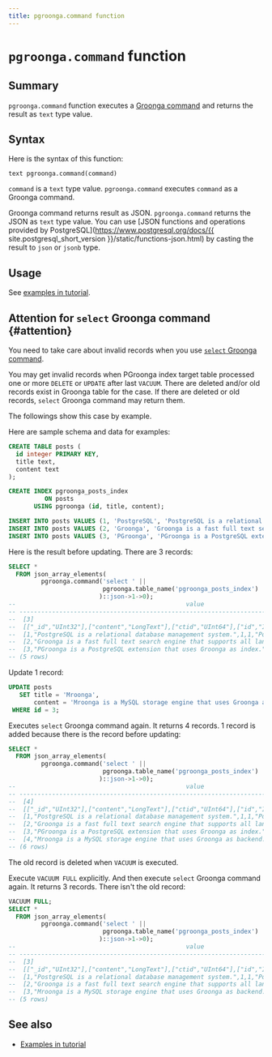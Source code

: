 ```yaml
---
title: pgroonga.command function
---
```


# `pgroonga.command` function

## Summary

`pgroonga.command` function executes a [Groonga command](http://groonga.org/docs/reference/command.html) and returns the result as `text` type value.

## Syntax

Here is the syntax of this function:

```text
text pgroonga.command(command)
```

`command` is a `text` type value. `pgroonga.command` executes `command` as a Groonga command.

Groonga command returns result as JSON. `pgroonga.command` returns the JSON as `text` type value. You can use [JSON functions and operations provided by PostgreSQL](https://www.postgresql.org/docs/{{ site.postgresql_short_version }}/static/functions-json.html) by casting the result to `json` or `jsonb` type.

## Usage

See [examples in tutorial](../../tutorial/#groonga).

## Attention for `select` Groonga command {#attention}

You need to take care about invalid records when you use [`select` Groonga command](http://groonga.org/docs/reference/commands/select.html).

You may get invalid records when PGroonga index target table processed one or more `DELETE` or `UPDATE` after last `VACUUM`. There are deleted and/or old records exist in Groonga table for the case. If there are deleted or old records, `select` Groonga command may return them.

The followings show this case by example.

Here are sample schema and data for examples:

```sql
CREATE TABLE posts (
  id integer PRIMARY KEY,
  title text,
  content text
);

CREATE INDEX pgroonga_posts_index
          ON posts
       USING pgroonga (id, title, content);

INSERT INTO posts VALUES (1, 'PostgreSQL', 'PostgreSQL is a relational database management system.');
INSERT INTO posts VALUES (2, 'Groonga', 'Groonga is a fast full text search engine that supports all languages.');
INSERT INTO posts VALUES (3, 'PGroonga', 'PGroonga is a PostgreSQL extension that uses Groonga as index.');
```

Here is the result before updating. There are 3 records:

```sql
SELECT *
  FROM json_array_elements(
         pgroonga.command('select ' ||
                          pgroonga.table_name('pgroonga_posts_index')
                         )::json->1->0);
--                                               value                                              
-- -------------------------------------------------------------------------------------------------
--  [3]
--  [["_id","UInt32"],["content","LongText"],["ctid","UInt64"],["id","Int32"],["title","LongText"]]
--  [1,"PostgreSQL is a relational database management system.",1,1,"PostgreSQL"]
--  [2,"Groonga is a fast full text search engine that supports all languages.",2,2,"Groonga"]
--  [3,"PGroonga is a PostgreSQL extension that uses Groonga as index.",3,3,"PGroonga"]
-- (5 rows)
```

Update 1 record:

```sql
UPDATE posts
   SET title = 'Mroonga',
       content = 'Mroonga is a MySQL storage engine that uses Groonga as backend.'
 WHERE id = 3;
```

Executes `select` Groonga command again. It returns 4 records. 1 record is added because there is the record before updating:

```sql
SELECT *
  FROM json_array_elements(
         pgroonga.command('select ' ||
                          pgroonga.table_name('pgroonga_posts_index')
                         )::json->1->0);
--                                               value                                              
-- -------------------------------------------------------------------------------------------------
--  [4]
--  [["_id","UInt32"],["content","LongText"],["ctid","UInt64"],["id","Int32"],["title","LongText"]]
--  [1,"PostgreSQL is a relational database management system.",1,1,"PostgreSQL"]
--  [2,"Groonga is a fast full text search engine that supports all languages.",2,2,"Groonga"]
--  [3,"PGroonga is a PostgreSQL extension that uses Groonga as index.",3,3,"PGroonga"]
--  [4,"Mroonga is a MySQL storage engine that uses Groonga as backend.",4,3,"Mroonga"]
-- (6 rows)
```

The old record is deleted when `VACUUM` is executed.

Execute `VACUUM FULL` explicitly. And then execute `select` Groonga command again. It returns 3 records. There isn't the old record:

```sql
VACUUM FULL;
SELECT *
  FROM json_array_elements(
         pgroonga.command('select ' ||
                          pgroonga.table_name('pgroonga_posts_index')
                         )::json->1->0);
--                                               value                                              
-- -------------------------------------------------------------------------------------------------
--  [3]
--  [["_id","UInt32"],["content","LongText"],["ctid","UInt64"],["id","Int32"],["title","LongText"]]
--  [1,"PostgreSQL is a relational database management system.",1,1,"PostgreSQL"]
--  [2,"Groonga is a fast full text search engine that supports all languages.",2,2,"Groonga"]
--  [3,"Mroonga is a MySQL storage engine that uses Groonga as backend.",3,3,"Mroonga"]
-- (5 rows)
```

## See also

  * [Examples in tutorial](../../tutorial/#groonga)
